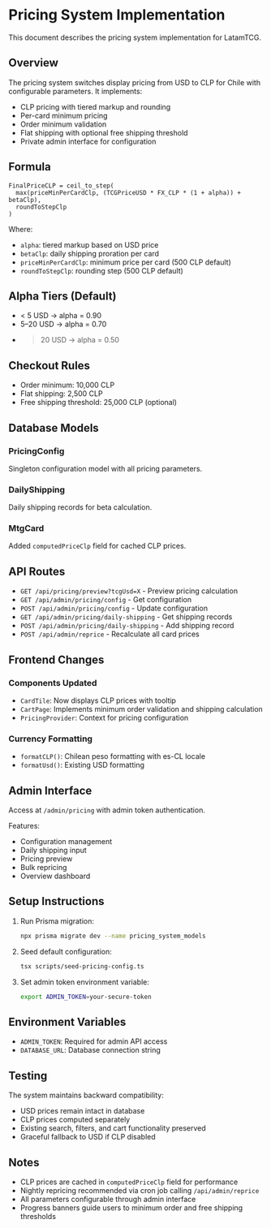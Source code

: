 # Pricing System Implementation

This document describes the pricing system implementation for LatamTCG.

## Overview

The pricing system switches display pricing from USD to CLP for Chile with configurable parameters. It implements:

- CLP pricing with tiered markup and rounding
- Per-card minimum pricing
- Order minimum validation
- Flat shipping with optional free shipping threshold
- Private admin interface for configuration

## Formula

```
FinalPriceCLP = ceil_to_step(
  max(priceMinPerCardClp, (TCGPriceUSD * FX_CLP * (1 + alpha)) + betaClp),
  roundToStepClp
)
```

Where:
- `alpha`: tiered markup based on USD price
- `betaClp`: daily shipping proration per card
- `priceMinPerCardClp`: minimum price per card (500 CLP default)
- `roundToStepClp`: rounding step (500 CLP default)

## Alpha Tiers (Default)

- < 5 USD → alpha = 0.90
- 5–20 USD → alpha = 0.70  
- > 20 USD → alpha = 0.50

## Checkout Rules

- Order minimum: 10,000 CLP
- Flat shipping: 2,500 CLP
- Free shipping threshold: 25,000 CLP (optional)

## Database Models

### PricingConfig
Singleton configuration model with all pricing parameters.

### DailyShipping
Daily shipping records for beta calculation.

### MtgCard
Added `computedPriceClp` field for cached CLP prices.

## API Routes

- `GET /api/pricing/preview?tcgUsd=X` - Preview pricing calculation
- `GET /api/admin/pricing/config` - Get configuration
- `POST /api/admin/pricing/config` - Update configuration
- `GET /api/admin/pricing/daily-shipping` - Get shipping records
- `POST /api/admin/pricing/daily-shipping` - Add shipping record
- `POST /api/admin/reprice` - Recalculate all card prices

## Frontend Changes

### Components Updated
- `CardTile`: Now displays CLP prices with tooltip
- `CartPage`: Implements minimum order validation and shipping calculation
- `PricingProvider`: Context for pricing configuration

### Currency Formatting
- `formatCLP()`: Chilean peso formatting with es-CL locale
- `formatUsd()`: Existing USD formatting

## Admin Interface

Access at `/admin/pricing` with admin token authentication.

Features:
- Configuration management
- Daily shipping input
- Pricing preview
- Bulk repricing
- Overview dashboard

## Setup Instructions

1. Run Prisma migration:
   ```bash
   npx prisma migrate dev --name pricing_system_models
   ```

2. Seed default configuration:
   ```bash
   tsx scripts/seed-pricing-config.ts
   ```

3. Set admin token environment variable:
   ```bash
   export ADMIN_TOKEN=your-secure-token
   ```

## Environment Variables

- `ADMIN_TOKEN`: Required for admin API access
- `DATABASE_URL`: Database connection string

## Testing

The system maintains backward compatibility:
- USD prices remain intact in database
- CLP prices computed separately
- Existing search, filters, and cart functionality preserved
- Graceful fallback to USD if CLP disabled

## Notes

- CLP prices are cached in `computedPriceClp` field for performance
- Nightly repricing recommended via cron job calling `/api/admin/reprice`
- All parameters configurable through admin interface
- Progress banners guide users to minimum order and free shipping thresholds
